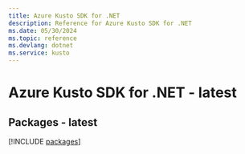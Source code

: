 ```yaml
---
title: Azure Kusto SDK for .NET
description: Reference for Azure Kusto SDK for .NET
ms.date: 05/30/2024
ms.topic: reference
ms.devlang: dotnet
ms.service: kusto
---
```

# Azure Kusto SDK for .NET - latest
## Packages - latest
[!INCLUDE [packages](kusto-index.md)]